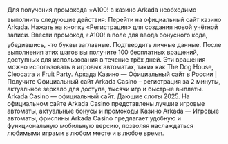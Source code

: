 Для получения промокода ⭐️A100! в казино Arkada необходимо выполнить следующие действия:
Перейти на официальный сайт казино Arkada.
Нажать на кнопку «Регистрация» для создания новой учётной записи.
Ввести промокод ⭐️A100! в поле для ввода бонусного кода, убедившись, что буквы заглавные.
Подтвердить личные данные.
После выполнения этих шагов вы получите 100 бесплатных вращений, доступных для использования в течение трёх дней. Эти вращения можно использовать в игровых автоматах, таких как The Dog House, Cleocatra и Fruit Party.
Аркада Казино — Официальный сайт в России | Получите Официальный сайт Arkada Casino – регистрация за 2 минуты, актуальное зеркало для доступа, тысячи игр и быстрые выплаты. Arkada Casino — официальный сайт. Дающие слоты 2025. На официальном сайте Arkada Casino представлены лучшие игровые автоматы, актуальные бонусы и промокоды Казино Arkada — Игровые автоматы, фриспины Arkada Casino предлагает удобную и функциональную мобильную версию, позволяя наслаждаться любимыми играми в любом месте и в любое время.
